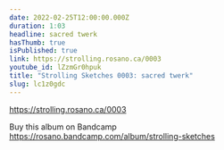 ```yaml
---
date: 2022-02-25T12:00:00.000Z
duration: 1:03
headline: sacred twerk
hasThumb: true
isPublished: true
link: https://strolling.rosano.ca/0003
youtube_id: lZzmGr0hpuk
title: "Strolling Sketches 0003: sacred twerk"
slug: lc1z0gdc
---
```

https://strolling.rosano.ca/0003

Buy this album on Bandcamp https://rosano.bandcamp.com/album/strolling-sketches
